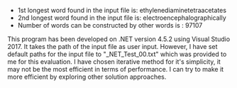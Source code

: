   - 1st longest word found in the input file is: ethylenediaminetetraacetates 
  - 2nd longest word found in the input file is: electroencephalographically 
  - Number of words can be constructed by other words is : 97107 

  This program has been developed on .NET version 4.5.2 using Visual Studio 2017. 
  It takes the path of the input file as user input. However, I have set default paths for the input file to "_NET_Test_00.txt" which was provided to me for this evaluation. 
  I have chosen iterative method for it's simplicity, it may not be the most efficient in terms of performance. I can try to make it more efficient by exploring other solution approaches. 
